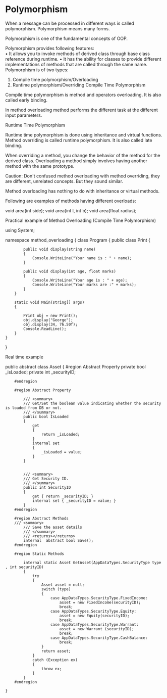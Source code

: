 # Polymorphism

When a message can be processed in different ways is called polymorphism. Polymorphism means many forms.
  
Polymorphism is one of the fundamental concepts of OOP. 
  
Polymorphism provides following features:  
•	It allows you to invoke methods of derived class through base class reference during runtime. 
•	It has the ability for classes to provide different implementations of methods that are called through the same name.
Polymorphism is of two types:  
1.	Compile time polymorphism/Overloading
2.	Runtime polymorphism/Overriding
Compile Time Polymorphism 
  
Compile time polymorphism is method and operators overloading. It is also called early binding. 
  
In method overloading method performs the different task at the different input parameters. 
  
Runtime Time Polymorphism
  
Runtime time polymorphism is done using inheritance and virtual functions. Method overriding is called runtime polymorphism. It is also called late binding. 
  
When overriding a method, you change the behavior of the method for the derived class.  Overloading a method simply involves having another method with the same prototype. 
  
Caution: Don't confused method overloading with method overriding, they are different, unrelated concepts. But they sound similar. 
  
Method overloading has nothing to do with inheritance or virtual methods. 
  
Following are examples of methods having different overloads:
  
void area(int side); 
void area(int l, int b); 
void area(float radius); 
  
Practical example of Method Overloading (Compile Time Polymorphism) 
  
using System; 
  
namespace method_overloading 
{ 
    class Program 
    { 
        public class Print 
        { 
            
            public void display(string name) 
            { 
                Console.WriteLine("Your name is : " + name); 
            } 
  
            public void display(int age, float marks) 
            { 
                Console.WriteLine("Your age is : " + age); 
                Console.WriteLine("Your marks are :" + marks); 
            } 
        } 
        
        static void Main(string[] args) 
        { 
  
            Print obj = new Print(); 
            obj.display("George"); 
            obj.display(34, 76.50f); 
            Console.ReadLine(); 
        } 
    } 
} 


Real time example

public abstract class Asset
    {
        #region Abstract Property
        private bool _isLoaded;
        private int _securityID;

        #endregion

        #region Abstract Property

            /// <summary>
            /// Get/Set the boolean value indicating whether the security is loaded from DB or not.
            /// </summary>
            public bool IsLoaded
            {
                get
                {
                    return _isLoaded; 
                }
                internal set
                {
                    _isLoaded = value;
                }
            }


            /// <summary>
            /// Get Security ID.
            /// </summary>
            public int SecurityID
            {
                get { return _securityID; }
                internal set { _securityID = value; }
            }
        #endregion

        #region Abstract Methods
        /// <summary>
            /// Save the asset details
            /// </summary>
            /// <returns></returns>
            internal  abstract bool Save();
        #endregion

        #region Static Methods
        
            internal static Asset GetAsset(AppDataTypes.SecurityType type , int securityID)
            {
                try
                {
                    Asset asset = null;
                    switch (type)
                    {
                        case AppDataTypes.SecurityType.FixedIncome:
                            asset = new FixedIncome(securityID);
                            break;
                        case AppDataTypes.SecurityType.Equity:
                            asset = new Equity(securityID);
                            break;
                        case AppDataTypes.SecurityType.Warrant:
                            asset = new Warrant (securityID);
                            break;
                        case AppDataTypes.SecurityType.CashBalance:
                            break;
                    }
                    return asset;
                }
                catch (Exception ex)
                {
                    throw ex;
                }
            }
        #endregion

    }

